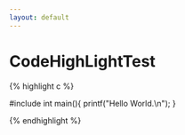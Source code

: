 ```yaml
---
layout: default
---
```


CodeHighLightTest
===

{% highlight c %}

#include <iostream>
int main(){
	printf("Hello World.\n");
}

{% endhighlight %}
